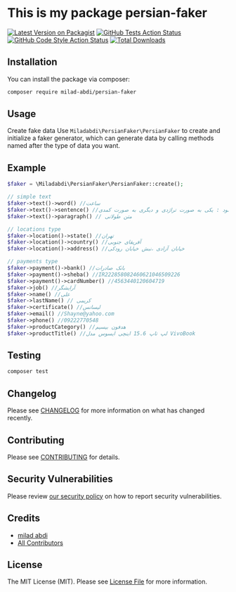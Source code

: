 # This is my package persian-faker

[![Latest Version on Packagist](https://img.shields.io/packagist/v/milad-abdi/persian-faker.svg?style=flat-square)](https://packagist.org/packages/milad-abdi/persian-faker)
[![GitHub Tests Action Status](https://img.shields.io/github/actions/workflow/status/milad-abdi/persian-faker/run-tests.yml?branch=main&label=tests&style=flat-square)](https://github.com/milad-abdi/persian-faker/actions?query=workflow%3Arun-tests+branch%3Amain)
[![GitHub Code Style Action Status](https://img.shields.io/github/actions/workflow/status/milad-abdi/persian-faker/fix-php-code-style-issues.yml?branch=main&label=code%20style&style=flat-square)](https://github.com/milad-abdi/persian-faker/actions?query=workflow%3A"Fix+PHP+code+style+issues"+branch%3Amain)
[![Total Downloads](https://img.shields.io/packagist/dt/milad-abdi/persian-faker.svg?style=flat-square)](https://packagist.org/packages/milad-abdi/persian-faker)

## Installation

You can install the package via composer:

```bash
composer require milad-abdi/persian-faker
```

## Usage


Create fake data Use `Miladabdi\PersianFaker\PersianFaker` to create and initialize a faker generator, which can generate data by calling methods named after the type of data you want.

## Example


```php
$faker = \Miladabdi\PersianFaker\PersianFaker::create();

// simple text
$faker->text()->word() //ساعت
$faker->text()->sentence() //تاریخ دو بار تکرار میشود : یکی به صورت تراژدی و دیگری به صورت کمدی.
$faker->text()->paragraph() // متن طولانی

// locations type
$faker->location()->state() //تهران
$faker->location()->country() //آفریقای جنوبی
$faker->location()->address() //خیابان آزادی ،نبش خیابان رودکی

// payments type
$faker->payment()->bank() //بانک صادرات
$faker->payment()->sheba() //IR222858082460621046509226
$faker->payment()->cardNumber() //4563440120604719
$faker->job() //آرایشگر
$faker->name() //علی
$faker->lastName() // کریمی
$faker->certificate() //لیسانس
$faker->email() //Shayne@yahoo.com
$faker->phone() //09222770548
$faker->productCategory() //هدفون بیسیم
$faker->productTitle() //لپ تاپ 15.6 اینچی ایسوس مدل VivoBook
```


## Testing

```bash
composer test
```

## Changelog

Please see [CHANGELOG](CHANGELOG.md) for more information on what has changed recently.

## Contributing

Please see [CONTRIBUTING](CONTRIBUTING.md) for details.

## Security Vulnerabilities

Please review [our security policy](../../security/policy) on how to report security vulnerabilities.

## Credits

- [milad abdi](https://github.com/milad-abdi)
- [All Contributors](../../contributors)

## License

The MIT License (MIT). Please see [License File](LICENSE.md) for more information.
